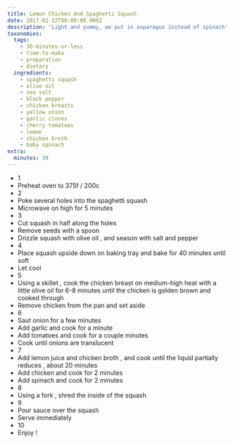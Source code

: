 ```yaml
---
title: Lemon Chicken And Spaghetti Squash
date: 2017-02-22T00:00:00.000Z
description: 'Light and yummy, we put in asparagus instead of spinach'
taxonomies:
  tags:
    - 30-minutes-or-less
    - time-to-make
    - preparation
    - dietary
  ingredients:
    - spaghetti squash
    - olive oil
    - sea salt
    - black pepper
    - chicken breasts
    - yellow onion
    - garlic cloves
    - cherry tomatoes
    - lemon
    - chicken broth
    - baby spinach
extra:
  minutes: 30
---
```

 - 1
 - Preheat oven to 375f / 200c
 - 2
 - Poke several holes into the spaghetti squash
 - Microwave on high for 5 minutes
 - 3
 - Cut squash in half along the holes
 - Remove seeds with a spoon
 - Drizzle squash with olive oil , and season with salt and pepper
 - 4
 - Place squash upside down on baking tray and bake for 40 minutes until soft
 - Let cool
 - 5
 - Using a skillet , cook the chicken breast on medium-high heat with a little olive oil for 6-8 minutes until the chicken is golden brown and cooked through
 - Remove chicken from the pan and set aside
 - 6
 - Saut onion for a few minutes
 - Add garlic and cook for a minute
 - Add tomatoes and cook for a couple minutes
 - Cook until onions are translucent
 - 7
 - Add lemon juice and chicken broth , and cook until the liquid partially reduces , about 20 minutes
 - Add chicken and cook for 2 minutes
 - Add spinach and cook for 2 minutes
 - 8
 - Using a fork , shred the inside of the squash
 - 9
 - Pour sauce over the squash
 - Serve immediately
 - 10
 - Enjoy !
